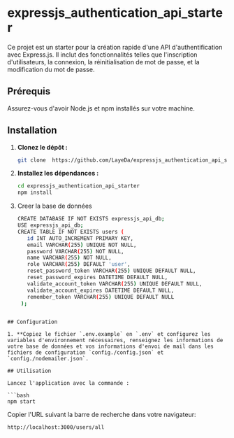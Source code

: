 # expressjs_authentication_api_starter

Ce projet est un starter pour la création rapide d'une API d'authentification avec Express.js. Il inclut des fonctionnalités telles que l'inscription d'utilisateurs, la connexion, la réinitialisation de mot de passe, et la modification du mot de passe.

## Prérequis

Assurez-vous d'avoir Node.js et npm installés sur votre machine.

## Installation

1. **Clonez le dépôt :**

    ```bash
    git clone  https://github.com/LayeDa/expressjs_authentication_api_starter.git
    ```

2. **Installez les dépendances :**

    ```bash
    cd expressjs_authentication_api_starter
    npm install
    ```
3. Creer la base de données
   ```bash
   CREATE DATABASE IF NOT EXISTS expressjs_api_db;
   USE expressjs_api_db;
   CREATE TABLE IF NOT EXISTS users (
      id INT AUTO_INCREMENT PRIMARY KEY,
      email VARCHAR(255) UNIQUE NOT NULL,
      password VARCHAR(255) NOT NULL,
      name VARCHAR(255) NOT NULL,
      role VARCHAR(255) DEFAULT 'user',
      reset_password_token VARCHAR(255) UNIQUE DEFAULT NULL,
      reset_password_expires DATETIME DEFAULT NULL,
      validate_account_token VARCHAR(255) UNIQUE DEFAULT NULL,
      validate_account_expires DATETIME DEFAULT NULL,
      remember_token VARCHAR(255) UNIQUE DEFAULT NULL
    );
```

## Configuration

1. **Copiez le fichier `.env.example` en `.env` et configurez les variables d'environnement nécessaires, renseignez les informations de votre base de données et vos informations d'envoi de mail dans les fichiers de configuration `config./config.json` et `config./nodemailer.json`.

## Utilisation

Lancez l'application avec la commande :

```bash
npm start
```
Copier l'URL suivant la barre de recherche dans votre navigateur:

```bash
http://localhost:3000/users/all
```

